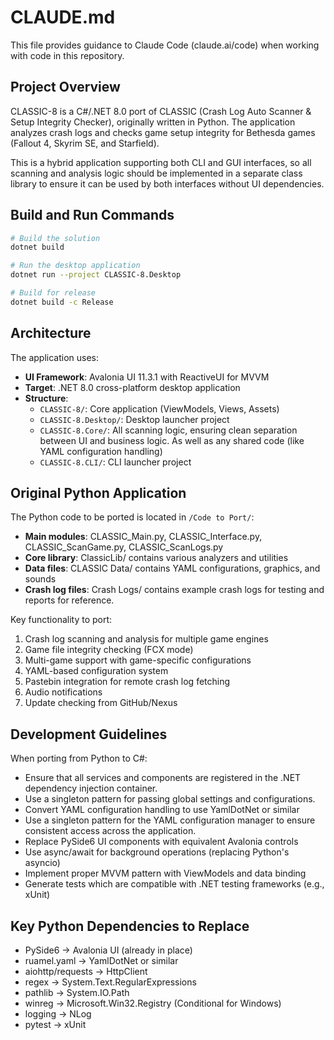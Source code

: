 # CLAUDE.md

This file provides guidance to Claude Code (claude.ai/code) when working with code in this repository.

## Project Overview

CLASSIC-8 is a C#/.NET 8.0 port of CLASSIC (Crash Log Auto Scanner & Setup Integrity Checker), originally written in Python. The application analyzes crash logs and checks game setup integrity for Bethesda games (Fallout 4, Skyrim SE, and Starfield).

This is a hybrid application supporting both CLI and GUI interfaces, so all scanning and analysis logic should be implemented in a separate class library to ensure it can be used by both interfaces without UI dependencies.

## Build and Run Commands

```bash
# Build the solution
dotnet build

# Run the desktop application
dotnet run --project CLASSIC-8.Desktop

# Build for release
dotnet build -c Release
```

## Architecture

The application uses:
- **UI Framework**: Avalonia UI 11.3.1 with ReactiveUI for MVVM
- **Target**: .NET 8.0 cross-platform desktop application
- **Structure**: 
  - `CLASSIC-8/`: Core application (ViewModels, Views, Assets)
  - `CLASSIC-8.Desktop/`: Desktop launcher project
  - `CLASSIC-8.Core/`: All scanning logic, ensuring clean separation between UI and business logic. As well as any shared code (like YAML configuration handling)
  - `CLASSIC-8.CLI/`: CLI launcher project

## Original Python Application

The Python code to be ported is located in `/Code to Port/`:
- **Main modules**: CLASSIC_Main.py, CLASSIC_Interface.py, CLASSIC_ScanGame.py, CLASSIC_ScanLogs.py
- **Core library**: ClassicLib/ contains various analyzers and utilities
- **Data files**: CLASSIC Data/ contains YAML configurations, graphics, and sounds
- **Crash log files**: Crash Logs/ contains example crash logs for testing and reports for reference.

Key functionality to port:
1. Crash log scanning and analysis for multiple game engines
2. Game file integrity checking (FCX mode)
3. Multi-game support with game-specific configurations
4. YAML-based configuration system
5. Pastebin integration for remote crash log fetching
6. Audio notifications
7. Update checking from GitHub/Nexus

## Development Guidelines

When porting from Python to C#:
- Ensure that all services and components are registered in the .NET dependency injection container.
- Use a singleton pattern for passing global settings and configurations.
- Convert YAML configuration handling to use YamlDotNet or similar
- Use a singleton pattern for the YAML configuration manager to ensure consistent access across the application.
- Replace PySide6 UI components with equivalent Avalonia controls
- Use async/await for background operations (replacing Python's asyncio)
- Implement proper MVVM pattern with ViewModels and data binding
- Generate tests which are compatible with .NET testing frameworks (e.g., xUnit)

## Key Python Dependencies to Replace

- PySide6 → Avalonia UI (already in place)
- ruamel.yaml → YamlDotNet or similar
- aiohttp/requests → HttpClient
- regex → System.Text.RegularExpressions
- pathlib → System.IO.Path
- winreg → Microsoft.Win32.Registry (Conditional for Windows)
- logging → NLog
- pytest → xUnit